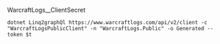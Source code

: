 
WarcraftLogs__ClientSecret

`dotnet Linq2graphQl https://www.warcraftlogs.com/api/v2/client -c "WarcraftLogsPublicClient" -n "WarcraftLogs.Public" -o Generated --token $t`
